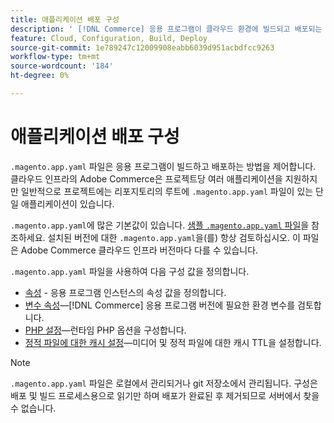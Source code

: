 ```yaml
---
title: 애플리케이션 배포 구성
description: ' [!DNL Commerce] 응용 프로그램이 클라우드 환경에 빌드되고 배포되는 방식을 제어하는 응용 프로그램 구성 파일의 속성을 구성하는 방법에 대해 알아봅니다.'
feature: Cloud, Configuration, Build, Deploy
source-git-commit: 1e789247c12009908eabb6039d951acbdfcc9263
workflow-type: tm+mt
source-wordcount: '184'
ht-degree: 0%

---
```


# 애플리케이션 배포 구성

`.magento.app.yaml` 파일은 응용 프로그램이 빌드하고 배포하는 방법을 제어합니다. 클라우드 인프라의 Adobe Commerce은 프로젝트당 여러 애플리케이션을 지원하지만 일반적으로 프로젝트에는 리포지토리의 루트에 `.magento.app.yaml` 파일이 있는 단일 애플리케이션이 있습니다.

`.magento.app.yaml`에 많은 기본값이 있습니다. [샘플 `.magento.app.yaml` 파일](https://github.com/magento/magento-cloud/blob/master/.magento.app.yaml)을 참조하세요. 설치된 버전에 대한 `.magento.app.yaml`을(를) 항상 검토하십시오. 이 파일은 Adobe Commerce 클라우드 인프라 버전마다 다를 수 있습니다.

`.magento.app.yaml` 파일을 사용하여 다음 구성 값을 정의합니다.

- [속성](properties.md) - 응용 프로그램 인스턴스의 속성 값을 정의합니다.
- [변수 속성](variables-property.md)—[!DNL Commerce] 응용 프로그램 버전에 필요한 환경 변수를 검토합니다.
- [PHP 설정](php-settings.md)—런타임 PHP 옵션을 구성합니다.
- [정적 파일에 대한 캐시 설정](set-cache.md)—미디어 및 정적 파일에 대한 캐시 TTL을 설정합니다.

>[!NOTE]
>
>`.magento.app.yaml` 파일은 로컬에서 관리되거나 git 저장소에서 관리됩니다. 구성은 배포 및 빌드 프로세스용으로 읽기만 하며 배포가 완료된 후 제거되므로 서버에서 찾을 수 없습니다.
